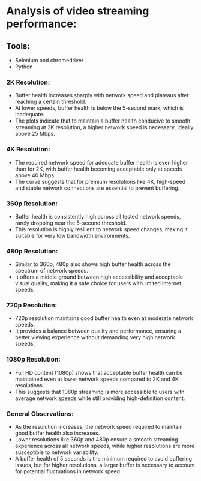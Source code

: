 # Analysis of video streaming performance:

## Tools:
- Selenium and chromedriver
- Python

### 2K Resolution:
- Buffer health increases sharply with network speed and plateaus after reaching a certain threshold.
- At lower speeds, buffer health is below the 5-second mark, which is inadequate.
- The plots indicate that to maintain a buffer health conducive to smooth streaming at 2K resolution, a higher network speed is necessary, ideally above 25 Mbps.

### 4K Resolution:
- The required network speed for adequate buffer health is even higher than for 2K, with buffer health becoming acceptable only at speeds above 40 Mbps.
- The curve suggests that for premium resolutions like 4K, high-speed and stable network connections are essential to prevent buffering.

### 360p Resolution:
- Buffer health is consistently high across all tested network speeds, rarely dropping near the 5-second threshold.
- This resolution is highly resilient to network speed changes, making it suitable for very low bandwidth environments.

### 480p Resolution:
- Similar to 360p, 480p also shows high buffer health across the spectrum of network speeds.
- It offers a middle ground between high accessibility and acceptable visual quality, making it a safe choice for users with limited internet speeds.

### 720p Resolution:
- 720p resolution maintains good buffer health even at moderate network speeds.
- It provides a balance between quality and performance, ensuring a better viewing experience without demanding very high network speeds.

### 1080p Resolution:
- Full HD content (1080p) shows that acceptable buffer health can be maintained even at lower network speeds compared to 2K and 4K resolutions.
- This suggests that 1080p streaming is more accessible to users with average network speeds while still providing high-definition content.

### General Observations:
- As the resolution increases, the network speed required to maintain good buffer health also increases.
- Lower resolutions like 360p and 480p ensure a smooth streaming experience across all network speeds, while higher resolutions are more susceptible to network variability.
- A buffer health of 5 seconds is the minimum required to avoid buffering issues, but for higher resolutions, a larger buffer is necessary to account for potential fluctuations in network speed.

